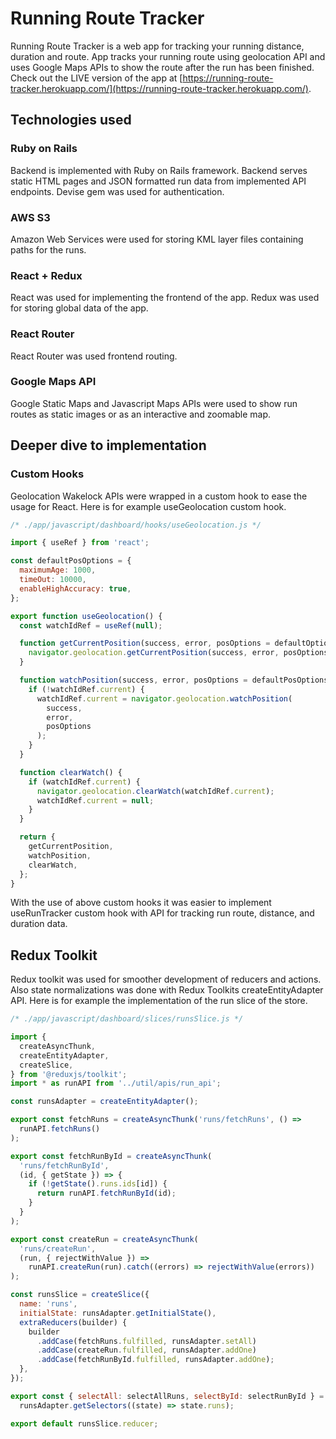 # Running Route Tracker

Running Route Tracker is a web app for tracking your running distance, duration
and route. App tracks your running route using geolocation API and uses Google
Maps APIs to show the route after the run has been finished. Check out the LIVE
version of the app at
[https://running-route-tracker.herokuapp.com/](https://running-route-tracker.herokuapp.com/).

## Technologies used

### Ruby on Rails

Backend is implemented with Ruby on Rails framework. Backend serves static HTML
pages and JSON formatted run data from implemented API endpoints.
Devise gem was used for authentication.

### AWS S3

Amazon Web Services were used for storing KML layer files containing paths for
the runs.

### React + Redux

React was used for implementing the frontend of the app. Redux was used for
storing global data of the app.

### React Router

React Router was used frontend routing.

### Google Maps API

Google Static Maps and Javascript Maps APIs were used to show run routes as static
images or as an interactive and zoomable map.

## Deeper dive to implementation

### Custom Hooks

Geolocation Wakelock APIs were wrapped in a custom hook to ease the usage for React.
Here is for example useGeolocation custom hook.

```javascript
/* ./app/javascript/dashboard/hooks/useGeolocation.js */

import { useRef } from 'react';

const defaultPosOptions = {
  maximumAge: 1000,
  timeOut: 10000,
  enableHighAccuracy: true,
};

export function useGeolocation() {
  const watchIdRef = useRef(null);

  function getCurrentPosition(success, error, posOptions = defaultOptions) {
    navigator.geolocation.getCurrentPosition(success, error, posOptions);
  }

  function watchPosition(success, error, posOptions = defaultPosOptions) {
    if (!watchIdRef.current) {
      watchIdRef.current = navigator.geolocation.watchPosition(
        success,
        error,
        posOptions
      );
    }
  }

  function clearWatch() {
    if (watchIdRef.current) {
      navigator.geolocation.clearWatch(watchIdRef.current);
      watchIdRef.current = null;
    }
  }

  return {
    getCurrentPosition,
    watchPosition,
    clearWatch,
  };
}
```

With the use of above custom hooks it was easier to implement useRunTracker
custom hook with API for tracking run route, distance, and duration data.

## Redux Toolkit

Redux toolkit was used for smoother development of reducers and actions.
Also state normalizations was done with Redux Toolkits createEntityAdapter API.
Here is for example the implementation of the run slice of the store.

```javascript
/* ./app/javascript/dashboard/slices/runsSlice.js */

import {
  createAsyncThunk,
  createEntityAdapter,
  createSlice,
} from '@reduxjs/toolkit';
import * as runAPI from '../util/apis/run_api';

const runsAdapter = createEntityAdapter();

export const fetchRuns = createAsyncThunk('runs/fetchRuns', () =>
  runAPI.fetchRuns()
);

export const fetchRunById = createAsyncThunk(
  'runs/fetchRunById',
  (id, { getState }) => {
    if (!getState().runs.ids[id]) {
      return runAPI.fetchRunById(id);
    }
  }
);

export const createRun = createAsyncThunk(
  'runs/createRun',
  (run, { rejectWithValue }) =>
    runAPI.createRun(run).catch((errors) => rejectWithValue(errors))
);

const runsSlice = createSlice({
  name: 'runs',
  initialState: runsAdapter.getInitialState(),
  extraReducers(builder) {
    builder
      .addCase(fetchRuns.fulfilled, runsAdapter.setAll)
      .addCase(createRun.fulfilled, runsAdapter.addOne)
      .addCase(fetchRunById.fulfilled, runsAdapter.addOne);
  },
});

export const { selectAll: selectAllRuns, selectById: selectRunById } =
  runsAdapter.getSelectors((state) => state.runs);

export default runsSlice.reducer;
```
